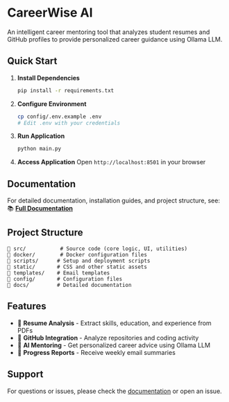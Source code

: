 # CareerWise AI

An intelligent career mentoring tool that analyzes student resumes and GitHub profiles to provide personalized career guidance using Ollama LLM.

## Quick Start

1. **Install Dependencies**
   ```bash
   pip install -r requirements.txt
   ```

2. **Configure Environment**
   ```bash
   cp config/.env.example .env
   # Edit .env with your credentials
   ```

3. **Run Application**
   ```bash
   python main.py
   ```

4. **Access Application**
   Open `http://localhost:8501` in your browser

## Documentation

For detailed documentation, installation guides, and project structure, see:
📚 [**Full Documentation**](docs/README.md)

## Project Structure

```
📁 src/           # Source code (core logic, UI, utilities)
📁 docker/        # Docker configuration files
📁 scripts/      # Setup and deployment scripts
📁 static/       # CSS and other static assets
📁 templates/    # Email templates
📁 config/       # Configuration files
📁 docs/         # Detailed documentation
```

## Features

- 📄 **Resume Analysis** - Extract skills, education, and experience from PDFs
- 🐙 **GitHub Integration** - Analyze repositories and coding activity
- 🤖 **AI Mentoring** - Get personalized career advice using Ollama LLM
- 📧 **Progress Reports** - Receive weekly email summaries

## Support

For questions or issues, please check the [documentation](docs/README.md) or open an issue.
